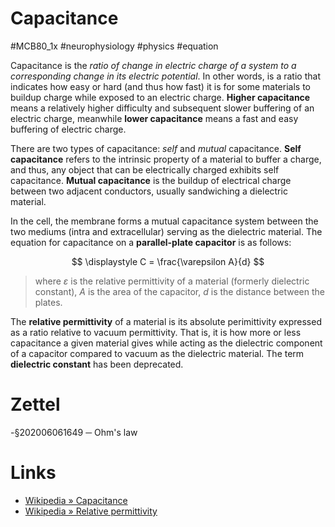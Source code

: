 # Capacitance
#MCB80_1x #neurophysiology #physics #equation

Capacitance is the _ratio of change in electric charge of a system to a corresponding change in its electric potential_. In other words, is a ratio that indicates how easy or hard (and thus how fast) it is for some materials to buildup charge while exposed to an electric charge. **Higher capacitance** means a relatively higher difficulty and subsequent slower buffering of an electric charge, meanwhile **lower capacitance** means a fast and easy buffering of electric charge.

There are two types of capacitance: _self_ and _mutual_ capacitance. **Self capacitance** refers to the intrinsic property of a material to buffer a charge, and thus, any object that can be electrically charged exhibits self capacitance. **Mutual capacitance** is the buildup of electrical charge between two adjacent conductors, usually sandwiching a dielectric material.

In the cell, the membrane forms a mutual capacitance system between the two mediums (intra and extracellular) serving as the dielectric material. The equation for capacitance on a **parallel-plate capacitor** is as follows:

$$
\displaystyle C = \frac{\varepsilon A}{d}
$$

> where $\varepsilon$ is the relative permittivity of a material (formerly dielectric constant), $A$ is the area of the capacitor, $d$ is the distance between the plates.

The **relative permittivity** of a material is its absolute perimittivity expressed as a ratio relative to vacuum permittivity. That is, it is how more or less capacitance a given material gives while acting as the dielectric component of a capacitor compared to vacuum as the dielectric material. The term **dielectric constant** has been deprecated.

# Zettel

-§202006061649 ─ Ohm's law

# Links

- [Wikipedia » Capacitance](https://en.wikipedia.org/wiki/Capacitance)
- [Wikipedia » Relative permittivity](https://en.wikipedia.org/wiki/Relative_permittivity)